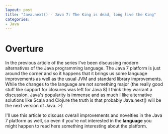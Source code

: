 ```yaml
---
layout: post
title: "Java.next() - Java 7: The King is dead, long live the King"
categories:
- Java
---
```


# Overture
In the previous article of the series I've been discussing modern
alternatives of the Java programming language. The Java 7 platform is
just around the corner and so it happens that it brings us some
language improvements as well as the usual JVM and standard library
improvements. While the changes to the language are not something
major (the really good stuff like support for closures was left for
Java 8) I think they warrant a discussion. Java's popularity is
immense and as much I like alternative solutions like Scala and
Clojure the truth is that probably Java.next() will be the next
version of Java. :-)

I'll use this article to discuss overall improvements and novelties in
the Java 7 platform as well, so even if you're not interested in the
**language** you might happen to read here something interesting about
the platform.



